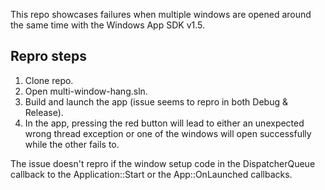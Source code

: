 This repo showcases failures when multiple windows are opened around the same time with the Windows App SDK v1.5.

## Repro steps
1. Clone repo.
2. Open multi-window-hang.sln.
3. Build and launch the app (issue seems to repro in both Debug & Release).
4. In the app, pressing the red button will lead to either an unexpected wrong thread exception or one of the windows will open successfully while the other fails to.
   
The issue doesn't repro if the window setup code in the DispatcherQueue callback to the Application::Start or the App::OnLaunched callbacks.
